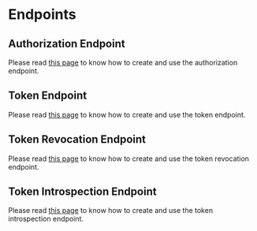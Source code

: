 # Endpoints

## Authorization Endpoint

Please read [this page](authorization.md) to know how to create and use the authorization endpoint.

## Token Endpoint

Please read [this page](token.md) to know how to create and use the token endpoint.

## Token Revocation Endpoint

Please read [this page](token_revocation.md) to know how to create and use the token revocation endpoint.

## Token Introspection Endpoint

Please read [this page](token_introspection.md) to know how to create and use the token introspection endpoint.
